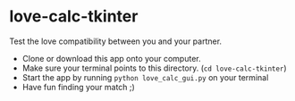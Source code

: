 # love-calc-tkinter
Test the love compatibility between you and your partner.

- Clone or download this app onto your computer.
- Make sure your terminal points to this directory. (`cd love-calc-tkinter`)
- Start the app by running `python love_calc_gui.py` on your terminal
- Have fun finding your match ;)
